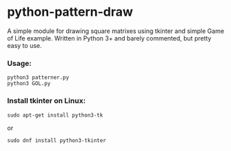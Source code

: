 # python-pattern-draw
A simple module for drawing square matrixes using tkinter and simple Game of Life example. Written in Python 3+ and barely commented, but pretty easy to use.

### Usage:
```
python3 patterner.py
python3 GOL.py
```

### Install tkinter on Linux: 

```sudo apt-get install python3-tk```

or

```sudo dnf install python3-tkinter```
